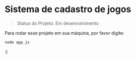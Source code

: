 # Sistema de cadastro de jogos

> Status do Projeto: Em desenvolvimento

Para rodar esse projeto em sua máquina, por favor digite:

```
node app.js
```


:)